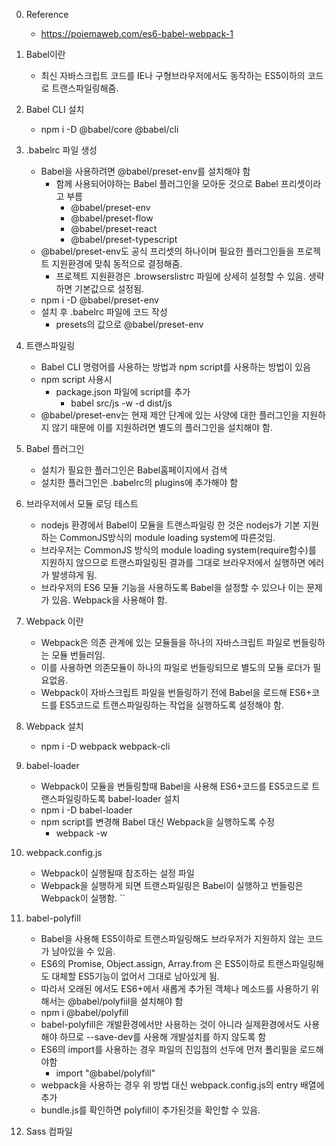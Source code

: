 0. Reference
    - https://poiemaweb.com/es6-babel-webpack-1

1. Babel이란
    - 최신 자바스크립트 코드를 IE나 구형브라우저에서도 동작하는 ES5이하의 코드로 트랜스파일링해줌.

2. Babel CLI 설치
    - npm i -D @babel/core @babel/cli

3. .babelrc 파일 생성
    - Babel을 사용하려면 @babel/preset-env를 설치해야 함
        - 함께 사용되어야하는 Babel 플러그인을 모아둔 것으로 Babel 프리셋이라고 부름
            - @babel/preset-env
            - @babel/preset-flow
            - @babel/preset-react
            - @babel/preset-typescript
    - @babel/preset-env도 공식 프리셋의 하나이며 필요한 플러그인들을 프로젝트 지원환경에 맞춰 동적으로 결정해줌. 
        - 프로젝트 지원환경은 .browserslistrc 파일에 상세히 설정할 수 있음. 생략하면 기본값으로 설정됨.
    - npm i -D @babel/preset-env
    - 설치 후 .babelrc 파일에 코드 작성
        - presets의 값으로 @babel/preset-env

3. 트랜스파일링
    - Babel CLI 명령어를 사용하는 방법과 npm script를 사용하는 방법이 있음
    - npm script 사용시
        - package.json 파일에 script를 추가
            - babel src/js -w -d dist/js
    - @babel/preset-env는 현재 제안 단계에 있는 사양에 대한 플러그인을 지원하지 않기 때문에 이를 지원하려면 별도의 플러그인을 설치해야 함.

4. Babel 플러그인
    - 설치가 필요한 플러그인은 Babel홈페이지에서 검색
    - 설치한 플러그인은 .babelrc의 plugins에 추가해야 함

5. 브라우저에서 모듈 로딩 테스트
    - nodejs 환경에서 Babel이 모듈을 트랜스파일링 한 것은 nodejs가 기본 지원하는 CommonJS방식의 module loading system에 따른것임.
    - 브라우저는 CommonJS 방식의 module loading system(require함수)를 지원하지 않으므로 트랜스파일링된 결과를 그대로 브라우저에서 실행하면 에러가 발생햐게 됨.
    - 브라우저의 ES6 모듈 기능을 사용하도록 Babel을 설정할 수 있으나 이는 문제가 있음. Webpack을 사용해야 함.

6. Webpack 이란
    - Webpack은 의존 관계에 있는 모듈들을 하나의 자바스크립트 파일로 번들링하는 모듈 번들러임.
    - 이를 사용하면 의존모듈이 하나의 파일로 번들링되므로 별도의 모듈 로더가 필요없음.
    - Webpack이 자바스크립트 파일을 번들링하기 전에 Babel을 로드해 ES6+코드를 ES5코드로 트랜스파일링하는 작업을 실행하도록 설정해야 함.

7. Webpack 설치
    - npm i -D webpack webpack-cli

8. babel-loader
    - Webpack이 모듈을 번들링할때 Babel을 사용해 ES6+코드를 ES5코드로 트랜스파일링하도록 babel-loader 설치
    - npm i -D babel-loader
    - npm script를 변경해 Babel 대신 Webpack을 실행하도록 수정
        - webpack -w

9. webpack.config.js
    - Webpack이 실행될때 참조하는 설정 파일
    - Webpack을 실행하게 되면 트랜스파일링은 Babel이 실행하고 번들링은 Webpack이 실행함. ``

10. babel-polyfill
    - Babel을 사용해 ES5이하로 트랜스파일링해도 브라우저가 지원하지 않는 코드가 남아있을 수 있음. 
    - ES6의 Promise, Object.assign, Array.from 은 ES5이하로 트랜스파일링해도 대체할 ES5기능이 없어서 그대로 남아있게 됨.
    - 따라서 오래된 에서도 ES6+에서 새롭게 추가된 객체나 메소드를 사용하기 위해서는 @babel/polyfiil을 설치해야 함
    - npm i @babel/polyfill
    - babel-polyfill은 개발환경에서만 사용하는 것이 아니라 실제환경에서도 사용해야 하므로 --save-dev를 사용해 개발설치를 하지 않도록 함
    - ES6의 import를 사용하는 경우 파일의 진입점의 선두에 먼저 폴리필을 로드해야함
        - import "@babel/polyfill"
    - webpack을 사용하는 경우 위 방법 대신 webpack.config.js의 entry 배열에 추가
    - bundle.js를 확인하면 polyfill이 추가된것을 확인할 수 있음.

11. Sass 컴파일